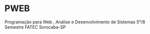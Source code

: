 # PWEB
Programação para Web , Análise e Desenvolvimento de Sistemas 5°/8 Semestre FATEC Sorocaba-SP
